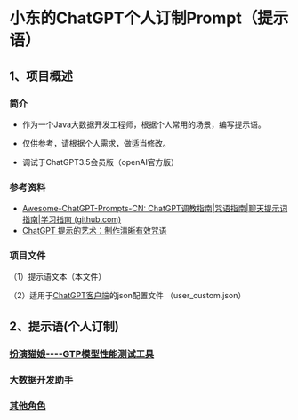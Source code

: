 # 小东的ChatGPT个人订制Prompt（提示语）





## 1、项目概述

### 简介

- 作为一个Java大数据开发工程师，根据个人常用的场景，编写提示语。

- 仅供参考，请根据个人需求，做适当修改。
- 调试于ChatGPT3.5会员版（openAI官方版）

### 参考资料

- [Awesome-ChatGPT-Prompts-CN: ChatGPT调教指南|咒语指南|聊天提示词指南|学习指南 (github.com)](https://github.com/wikieden/Awesome-ChatGPT-Prompts-CN)
- [ChatGPT 提示的艺术：制作清晰有效咒语](https://github.com/wikieden/Awesome-ChatGPT-Prompts-CN/blob/main/ChatGpt-receipt.md)

### 项目文件

（1）提示语文本（本文件）

（2）适用于[ChatGPT客户端](https://github.com/lencx/ChatGPT/blob/main/README-ZH_CN.md)的json配置文件 （user_custom.json）

## 2、提示语(个人订制)

### [扮演猫娘----GTP模型性能测试工具](CatGirl_Cute.md) 

### [大数据开发助手](./Develop.md)

### [其他角色](./Other.md)

